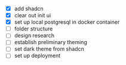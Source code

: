 - [x] add shadcn 
- [x] clear out init ui 
- [x] set up local postgresql in docker container 
- [ ] folder structure 
- [ ] design research 
- [ ] establish preliminary theming 
- [ ] set dark theme from shadcn 
- [ ] set up deployment 
